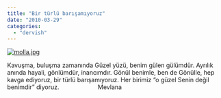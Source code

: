 ```yaml
---
title: "Bir türlü barışamıyoruz"
date: "2010-03-29"
categories: 
  - "dervish"
---
```


[![molla.jpg](/uploads/2010/03/molla.jpg)](/uploads/2010/03/molla.jpg "molla.jpg")

Kavuşma, buluşma zamanında Güzel yüzü, benim gülen gülümdür. Ayrılık anında hayali, gönlümdür, inancımdır. Gönül benimle, ben de Gönülle, hep kavga ediyoruz, bir türlü barışamıyoruz. Her birimiz “o güzel Senin değil benimdir” diyoruz.                       Mevlana
